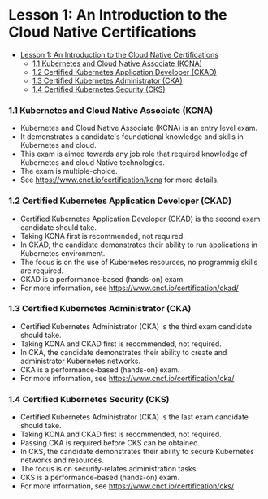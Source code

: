 # Lesson 1: An Introduction to the Cloud Native Certifications

- [Lesson 1: An Introduction to the Cloud Native Certifications](#lesson-1-an-introduction-to-the-cloud-native-certifications)
    - [1.1 Kubernetes and Cloud Native Associate (KCNA)](#11-kubernetes-and-cloud-native-associate-kcna)
    - [1.2 Certified Kubernetes Application Developer (CKAD)](#12-certified-kubernetes-application-developer-ckad)
    - [1.3 Certified Kubernetes Administrator (CKA)](#13-certified-kubernetes-administrator-cka)
    - [1.4 Certified Kubernetes Security (CKS)](#14-certified-kubernetes-security-cks)

### 1.1 Kubernetes and Cloud Native Associate (KCNA)

- Kubernetes and Cloud Native Associate (KCNA) is an entry level exam.
- It demonstrates a candidate's foundational knowledge and skills in Kubernetes and cloud.
- This exam is aimed towards any job role that required knowledge of Kubernetes and cloud Native technologies.
- The exam is multiple-choice.
- See https://www.cncf.io/certification/kcna for more details.

### 1.2 Certified Kubernetes Application Developer (CKAD)

-  Certified Kubernetes Application Developer (CKAD) is the second exam candidate should take.
-  Taking KCNA first is recommended, not required.
-  In CKAD, the candidate demonstrates their ability to run applications in Kubernetes environment.
-  The focus is on the use of Kubernetes resources, no programmig skills are required.
-  CKAD is a performance-based (hands-on) exam.
-  For more information, see https://www.cncf.io/certification/ckad/

### 1.3 Certified Kubernetes Administrator (CKA)

- Certified Kubernetes Administrator (CKA) is the third exam candidate should take.
- Taking KCNA and CKAD first is recommended, not required.
- In CKA, the candidate demonstrates their ability to create and administrator Kubernetes networks.
- CKA is a performance-based (hands-on) exam.
- For more information, see https://www.cncf.io/certification/cka/

### 1.4 Certified Kubernetes Security (CKS)

- Certified Kubernetes Administrator (CKA) is the last exam candidate should take.
- Taking KCNA and CKAD first is recommended, not required.
- Passing CKA is required before CKS can be obtained. 
- In CKS, the candidate demonstrates their ability to secure Kubernetes networks and resources.
- The focus is on security-relates administration tasks.
- CKS is a performance-based (hands-on) exam.
- For more information, see https://www.cncf.io/certification/cks/
